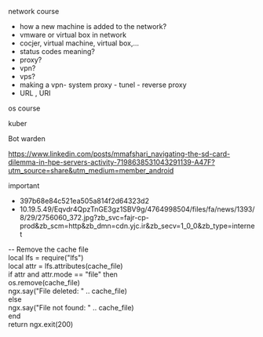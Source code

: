 network course
- how a new machine is added to the network? 
- vmware or virtual box in network
- cocjer, virtual machine, virtual box,...
- status codes meaning? 
- proxy?
- vpn?
- vps?
- making a vpn- system proxy - tunel - reverse proxy
- URL , URI

os course

kuber

Bot warden

https://www.linkedin.com/posts/mmafshari_navigating-the-sd-card-dilemma-in-hpe-servers-activity-7198638531043291139-A47F?utm_source=share&utm_medium=member_android


important

- 397b68e84c521ea505a814f2d64323d2
- 10.19.5.49/Eqvdr4QpzTnGE3gz1SBV9g/4764998504/files/fa/news/1393/8/29/2756060_372.jpg?zb_svc=fajr-cp-prod&zb_scm=http&zb_dmn=cdn.yjc.ir&zb_secv=1_0_0&zb_type=internet



-- Remove the cache file  
local lfs = require("lfs")  
local attr = lfs.attributes(cache_file)  
if attr and attr.mode == "file" then  
    os.remove(cache_file)  
    ngx.say("File deleted: " .. cache_file)  
else  
    ngx.say("File not found: " .. cache_file)  
end  
return ngx.exit(200)